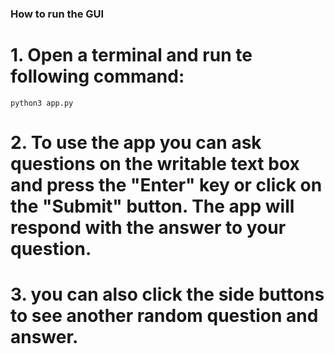 ### How to run the GUI 

# 1. Open a terminal and run te following command:
```python3 app.py```

# 2. To use the app you can ask questions on the writable text box and press the "Enter" key or click on the "Submit" button. The app will respond with the answer to your question.

# 3. you can also click the side buttons to see another random question and answer.